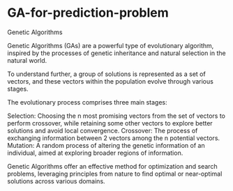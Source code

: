 # GA-for-prediction-problem
Genetic Algorithms

Genetic Algorithms (GAs) are a powerful type of evolutionary algorithm, inspired by the processes of genetic inheritance and natural selection in the natural world.

To understand further, a group of solutions is represented as a set of vectors, and these vectors within the population evolve through various stages.

The evolutionary process comprises three main stages:

Selection: Choosing the n most promising vectors from the set of vectors to perform crossover, while retaining some other vectors to explore better solutions and avoid local convergence.
Crossover: The process of exchanging information between 2 vectors among the n potential vectors.
Mutation: A random process of altering the genetic information of an individual, aimed at exploring broader regions of information.

Genetic Algorithms offer an effective method for optimization and search problems, leveraging principles from nature to find optimal or near-optimal solutions across various domains.
